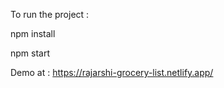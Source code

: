 To run the project :

npm install

npm start

Demo at : https://rajarshi-grocery-list.netlify.app/ 

